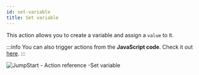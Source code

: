 ```yaml
---
id: set-variable
title: Set variable
---
```


This action allows you to create a variable and assign a `value` to it.

:::info
You can also trigger actions from the **JavaScript code**. Check it out [here](/docs/how-to/run-actions-from-runjs).
:::

<div style={{textAlign: 'center'}}>

![JumpStart - Action reference -Set variable](/img/actions/setvar/setvar.png)

</div>
